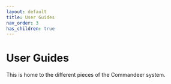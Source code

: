 ```yaml
---
layout: default
title: User Guides
nav_order: 3
has_children: true
---
```


# User Guides

This is home to the different pieces of the Commandeer system.
